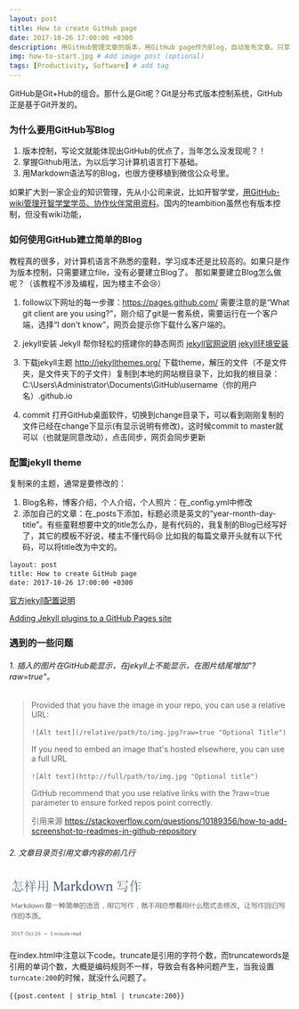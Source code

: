 ```yaml
---
layout: post
title: How to create GitHub page
date: 2017-10-26 17:00:00 +0300
description: 用GitHub管理文章的版本，用GitHub page作为Blog，自动发布文章。只享受写作的过程，让写作飞起来！ # Add post description (optional)
img: how-to-start.jpg # Add image post (optional)
tags: [Productivity, Software] # add tag
---
```


GitHub是Git+Hub的组合。那什么是Git呢？Git是分布式版本控制系统，GitHub正是基于Git开发的。

### 为什么要用GitHub写Blog
1. 版本控制，写论文就能体现出GitHub的优点了，当年怎么没发现呢？！
1. 掌握Github用法，为以后学习计算机语言打下基础。
1. 用Markdown语法写的Blog，也很方便移植到微信公众号里。

如果扩大到一家企业的知识管理，先从小公司来说，比如开智学堂，[用GitHub-wiki管理开智学堂学员、协作伙伴常用资料](https://github.com/OpenMindClub/Share/wiki)。国内的teambition虽然也有版本控制，但没有wiki功能，

### 如何使用GitHub建立简单的Blog

教程真的很多，对计算机语言不熟悉的童鞋，学习成本还是比较高的。如果只是作为版本控制，只需要建立file，没有必要建立Blog了。
那如果要建立Blog怎么做呢？（该教程不涉及编程，因为楼主不会:cry:）

1. follow以下网址的每一步骤：https://pages.github.com/
   需要注意的是“What git client are you using?”，刚介绍了git是一套系统，需要运行在一个客户端，选择“I don't know”，网页会提示你下载什么客户端的。

1. jekyll安装
Jekyll 帮你轻松的搭建你的静态网页
[jekyll官网说明](http://jekyll.com.cn/)
[jekyll环境安装](http://jekyll.com.cn/docs/installation/)

1. 下载jekyll主题
http://jekyllthemes.org/
下载theme，解压的文件（不是文件夹，是文件夹下的子文件）复制到本地的网站根目录下，比如我的根目录：
C:\Users\Administrator\Documents\GitHub\username（你的用户名）.github.io

1. commit
打开GitHub桌面软件，切换到change目录下，可以看到刚刚复制的文件已经在change下显示(有显示说明有修改)，这时候commit to master就可以（也就是同意改动），点击同步，网页会同步更新

### 配置jekyll theme

复制来的主题，通常是要修改的：
1. Blog名称，博客介绍，个人介绍，个人照片：在_config.yml中修改
2. 添加自己的文章：在_posts下添加，标题必须是英文的“year-month-day-title”。有些童鞋想要中文的title怎么办，是有代码的，我复制的Blog已经写好了，其它的模板不好说，楼主不懂代码:cry:
比如我的每篇文章开头就有以下代码，可以将title改为中文的。
```
layout: post
title: How to create GitHub page
date: 2017-10-26 17:00:00 +0300
```

[官方jekyll配置说明](https://help.github.com/articles/configuring-jekyll/)

[Adding Jekyll plugins to a GitHub Pages site](https://help.github.com/articles/adding-jekyll-plugins-to-a-github-pages-site/)


### 遇到的一些问题

###### 1. 插入的图片在GitHub能显示，在jekyll上不能显示，在图片结尾增加"?raw=true"。
>Provided that you have the image in your repo, you can use a relative URL:
>
>```![Alt text](/relative/path/to/img.jpg?raw=true "Optional Title")```
>
>If you need to embed an image that's hosted elsewhere, you can use a full URL
>
>```![Alt text](http://full/path/to/img.jpg "Optional title")```
>
>GitHub recommend that you use relative links with the ?raw=true parameter to ensure forked repos point correctly.
>
> 引用来源 https://stackoverflow.com/questions/10189356/how-to-add-screenshot-to-readmes-in-github-repository

###### 2. 文章目录页引用文章内容的前几行

![thumbnail text](assets/markdown-img-paste-20171031130247102.png)

在index.html中注意以下code。truncate是引用的字符个数，而truncatewords是引用的单词个数，大概是编码规则不一样，导致会有各种问题产生，当我设置```turncate:200```的时候，就没什么问题了。

```{{post.content | strip_html | truncate:200}}```
